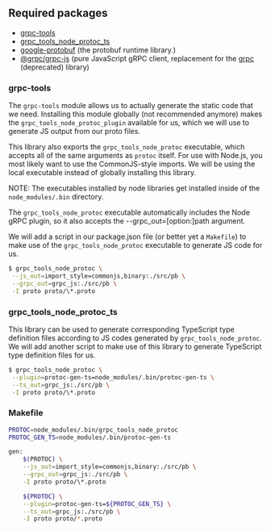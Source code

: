 ## Required packages

- [grpc-tools](https://www.npmjs.com/package/grpc-tools)
- [grpc_tools_node_protoc_ts](https://www.npmjs.com/package/grpc_tools_node_protoc_ts)
- [google-protobuf](https://www.npmjs.com/package/google-protobuf) (the protobuf runtime library.)
- [@grpc/grpc-js](https://www.npmjs.com/package/@grpc/grpc-js) (pure JavaScript gRPC client, replacement for the [grpc](https://www.npmjs.com/package/grpc) (deprecated) library)

### grpc-tools

The `grpc-tools` module allows us to actually generate the static code that we need. Installing this module globally (not recommended anymore) makes the `grpc_tools_node_protoc_plugin` available for us, which we will use to generate JS output from our proto files.

This library also exports the `grpc_tools_node_protoc` executable, which accepts all of the same arguments as `protoc` itself. For use with Node.js, you most likely want to use the CommonJS-style imports. We will be using the local executable instead of globally installing this library.

NOTE: The executables installed by node libraries get installed inside of the `node_modules/.bin` directory.

The `grpc_tools_node_protoc` executable automatically includes the Node gRPC plugin, so it also accepts the --grpc_out=[option:]path argument.

We will add a script in our package.json file (or better yet a `Makefile`) to make use of the `grpc_tools_node_protoc` executable to generate JS code for us.

```sh
$ grpc_tools_node_protoc \
 --js_out=import_style=commonjs,binary:./src/pb \
 --grpc_out=grpc_js:./src/pb \
 -I proto proto/\*.proto
```

### grpc_tools_node_protoc_ts

This library can be used to generate corresponding TypeScript type definition files according to JS codes generated by `grpc_tools_node_protoc`.
We will add another script to make use of this library to generate TypeScript type definition files for us.

```sh
$ grpc_tools_node_protoc \
 --plugin=protoc-gen-ts=node_modules/.bin/protoc-gen-ts \
 --ts_out=grpc_js:./src/pb \
 -I proto proto/\*.proto
```

### Makefile

```sh
PROTOC=node_modules/.bin/grpc_tools_node_protoc
PROTOC_GEN_TS=node_modules/.bin/protoc-gen-ts

gen:
    $(PROTOC) \
    --js_out=import_style=commonjs,binary:./src/pb \
    --grpc_out=grpc_js:./src/pb \
    -I proto proto/\*.proto

    ${PROTOC} \
    --plugin=protoc-gen-ts=${PROTOC_GEN_TS} \
    --ts_out=grpc_js:./src/pb \
    -I proto proto/*.proto
```
